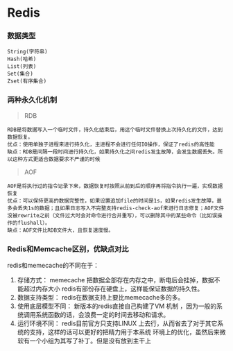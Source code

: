# Redis

### 数据类型
    String(字符串)
    Hash(哈希)
    List(列表)
    Set(集合)
    Zset(有序集合)
    
### 两种永久化机制
> RDB

    RDB是将数据写入一个临时文件，持久化结束后，用这个临时文件替换上次持久化的文件，达到数据恢复。
    优点：使用单独子进程来进行持久化，主进程不会进行任何IO操作，保证了redis的高性能
    缺点：RDB是间隔一段时间进行持久化，如果持久化之间redis发生故障，会发生数据丢失。所以这种方式更适合数据要求不严谨的时候

> AOF

    AOF是将执行过的指令记录下来，数据恢复时按照从前到后的顺序再将指令执行一遍，实现数据恢复
    优点：可以保持更高的数据完整性，如果设置追加file的时间是1s，如果redis发生故障，最多会丢失1s的数据；且如果日志写入不完整支持redis-check-aof来进行日志修复；AOF文件没被rewrite之前（文件过大时会对命令进行合并重写），可以删除其中的某些命令（比如误操作的flushall）。
    缺点：AOF文件比RDB文件大，且恢复速度慢。
    
### Redis和Memcache区别，优缺点对比
redis和memecache的不同在于：
1. 存储方式：
memecache 把数据全部存在内存之中，断电后会挂掉，数据不能超过内存大小
redis有部份存在硬盘上，这样能保证数据的持久性。
2. 数据支持类型：
redis在数据支持上要比memecache多的多。
3. 使用底层模型不同：
新版本的redis直接自己构建了VM 机制 ，因为一般的系统调用系统函数的话，会浪费一定的时间去移动和请求。
4. 运行环境不同：
redis目前官方只支持LINUX 上去行，从而省去了对于其它系统的支持，这样的话可以更好的把精力用于本系统 环境上的优化，虽然后来微软有一个小组为其写了补丁。但是没有放到主干上

